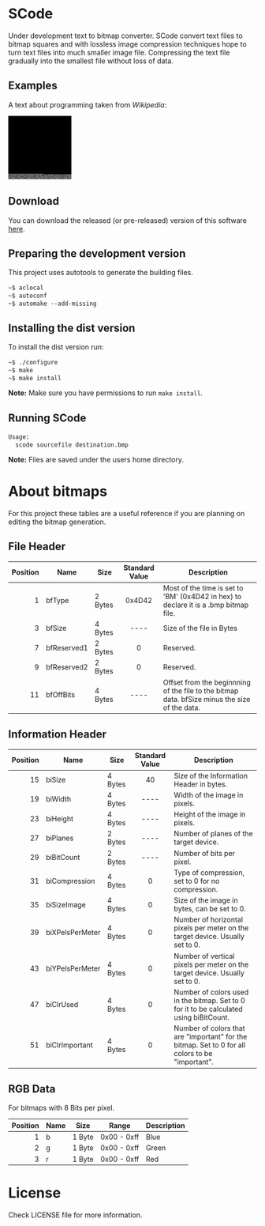 # SCode
Under development text to bitmap converter. SCode convert text files to bitmap squares and with lossless image compression techniques hope to turn text files into much smaller image file. Compressing the text file gradually into the smallest file without loss of data.

## Examples
A text about programming taken from *Wikipedia*:

![Programming.bmp](examples/programming.bmp)

## Download
You can download the released (or pre-released) version of this software [here](https://github.com/SkyDriver2500/square-code/releases/download/v0.1/scode-0.1.tar.gz).

## Preparing the development version
This project uses autotools to generate the building files.
```
~$ aclocal
~$ autoconf
~$ automake --add-missing
```

## Installing the dist version
To install the dist version run:
```
~$ ./configure
~$ make
~$ make install
```
**Note:** Make sure you have permissions to run `make install`.

## Running SCode
```
Usage:
  scode sourcefile destination.bmp
```
**Note:** Files are saved under the users home directory.

# About bitmaps
For this project these tables are a useful reference if you are planning on editing the bitmap generation.

## File Header
| Position | Name | Size | Standard Value | Description |
| ---:| --- | --- |:---:| --- |
| 1 | bfType | 2 Bytes | 0x4D42 | Most of the time is set to 'BM' (0x4D42 in hex) to declare it is a .bmp bitmap file. |
| 3 | bfSize | 4 Bytes | ---- | Size of the file in Bytes |
| 7 | bfReserved1 | 2 Bytes | 0 | Reserved. |
| 9 | bfReserved2 | 2 Bytes | 0 | Reserved. |
| 11 | bfOffBits | 4 Bytes | ---- | Offset from the beginnning of the file to the bitmap data. bfSize minus the size of the data.  |

## Information Header

| Position | Name | Size | Standard Value | Description |
| ---:| --- | --- |:---:| --- |
| 15 | biSize | 4 Bytes | 40 | Size of the Information Header in bytes. |
| 19 | biWidth | 4 Bytes | ---- | Width of the image in pixels. |
| 23 | biHeight | 4 Bytes | ---- | Height of the image in pixels. |
| 27 | biPlanes | 2 Bytes | ---- | Number of planes of the target device. |
| 29 | biBitCount | 2 Bytes | ---- | Number of bits per pixel. |
| 31 | biCompression | 4 Bytes | 0 | Type of compression, set to 0 for no compression. |
| 35 | biSizeImage | 4 Bytes | 0 | Size of the image in bytes, can be set to 0. |
| 39 | biXPelsPerMeter | 4 Bytes | 0 | Number of horizontal pixels per meter on the target device. Usually set to 0. |
| 43 | biYPelsPerMeter | 4 Bytes | 0 | Number of vertical pixels per meter on the target device. Usually set to 0. |
| 47 | biClrUsed | 4 Bytes | 0 | Number of colors used in the bitmap. Set to 0 for it to be calculated using biBitCount. |
| 51 | biClrImportant | 4 Bytes | 0 | Number of colors that are "important" for the bitmap. Set to 0 for all colors to be "important". |

## RGB Data
For bitmaps with 8 Bits per pixel.

| Position | Name | Size | Range | Description |
| ---:| --- | --- |:---:| --- |
| 1 | b | 1 Byte | 0x00 - 0xff | Blue |
| 2 | g | 1 Byte | 0x00 - 0xff | Green |
| 3 | r | 1 Byte | 0x00 - 0xff | Red |

# License
Check LICENSE file for more information.
